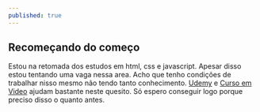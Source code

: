 ```yaml
---
published: true
---
```

## Recomeçando do começo

Estou na retomada dos estudos em html, css e javascript. Apesar disso estou tentando uma vaga nessa area. Acho que tenho condições de trabalhar nisso mesmo não tendo tanto conhecimento. [Udemy](www.udemy.com) e [Curso em Video](https://www.youtube.com/user/cursosemvideo) ajudam bastante neste quesito. Só espero conseguir logo porque preciso disso o quanto antes. 
